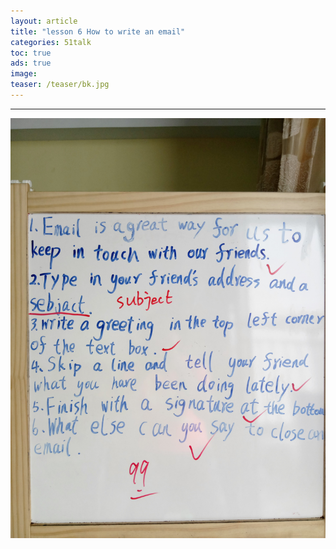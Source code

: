 ```yaml
---
layout: article
title: "lesson 6 How to write an email"
categories: 51talk
toc: true
ads: true
image:
teaser: /teaser/bk.jpg
---
```


---



![df](https://github.com/storage201608/storage/blob/master/chenyifan2016/_posts/51talk/2016-09-23-2016092309140351talk.md/IMG_20160923_091033.jpg?raw=true)

